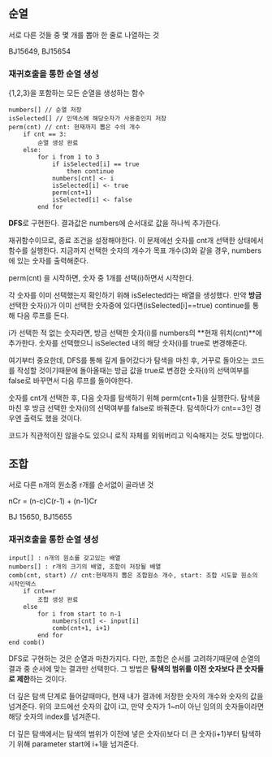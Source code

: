 

## 순열

서로 다른 것들 중 몇 개를 뽑아 한 줄로 나열하는 것

BJ15649, BJ15654

### 재귀호출을 통한 순열 생성

{1,2,3}을 포함하는 모든 순열을 생성하는 함수

```
numbers[] // 순열 저장
isSelected[] // 인덱스에 해당숫자가 사용중인지 저장
perm(cnt) // cnt: 현재까지 뽑은 수의 개수
	if cnt == 3:
		순열 생성 완료
	else:
		for i from 1 to 3
			if isSelected[i] == true 
				then continue
			numbers[cnt] <- i
			isSelected[i] <- true
			perm(cnt+1)
			isSelected[i] <- false
		end for
```



**DFS**로 구현한다. 결과값은 numbers에 순서대로 값을 하나씩 추가한다.

재귀함수이므로, 종료 조건을 설정해야한다. 이 문제에선 숫자를 cnt개 선택한 상태에서 함수를 실행한다. 지금까지 선택한 숫자의 개수가 목표 개수(3)와 같을 경우, numbers에 있는 숫자를 출력해준다.



perm(cnt) 을 시작하면, 숫자 중 1개를 선택(i)하면서 시작한다.

각 숫자를 이미 선택했는지 확인하기 위해 isSelected라는 배열을 생성했다. 만약 **방금** 선택한 숫자(i)가 이미 선택한 숫자중에 있다면(isSelected[i]==true) continue를 통해 다음 루프를 돈다.

i가 선택한 적 없는 숫자라면, 방금 선택한 숫자(i)를 numbers의 **현재 위치(cnt)**에 추가한다.  숫자를 선택했으니 isSelected 내의 해당 숫자(i)를 true로 변경해준다.

여기부터 중요한데, DFS를 통해 깊게 들어갔다가 탐색을 마친 후, 거꾸로 돌아오는 코드를 작성할 것이기때문에 돌아올때는 방금 값을 true로 변경한 숫자(i)의 선택여부를 false로 바꾸면서 다음 루프를 돌아야한다. 

숫자를 cnt개 선택한 후, 다음 숫자를 탐색하기 위해 perm(cnt+1)을 실행한다. 탐색을 마친 후 방금 선택한 숫자(i)의 선택여부를 false로 바꿔준다. 탐색하다가 cnt==3인 경우엔 출력도 했을 것이다.

코드가 직관적이진 않을수도 있으니 로직 자체를 외워버리고 익숙해지는 것도 방법이다.



## 조합

서로 다른 n개의 원소중 r개를 순서없이 골라낸 것

nCr = (n-c)C(r-1) + (n-1)Cr

BJ 15650, BJ15655

### 재귀호출을 통한 순열 생성



```
input[] : n개의 원소를 갖고있는 배열
numbers[] : r개의 크기의 배열, 조합이 저장될 배열
comb(cnt, start) // cnt:현재까지 뽑은 조합원소 개수, start: 조합 시도할 원소의 시작인덱스
	if cnt==r
		조합 생성 완료
	else
		for i from start to n-1
			numbers[cnt] <- input[i]
			comb(cnt+1, i+1)
		end for
end comb()
```

DFS로 구현하는 것은 순열과 마찬가지다. 다만, 조합은 순서를 고려하기때문에 순열의 결과 중 순서에 맞는 결과만 선택한다. 그 방법은 **탐색의 범위를 이전 숫자보다 큰 숫자들로 제한**하는 것이다.

더 깊은 탐색 단계로 들어갈때마다, 현재 내가 결과에 저장한 숫자의 개수와 숫자의 값을 넘겨준다. 위의 코드에선 숫자의 값이 i고, 만약 숫자가 1~n이 아닌 임의의 숫자들이라면 해당 숫자의 index를 넘겨준다.

더 깊은 탐색에서는 탐색의 범위가 이전에 넣은 숫자(i)보다 더 큰 숫자(i+1)부터 탐색하기 위해 parameter start에 i+1을 넘겨준다. 